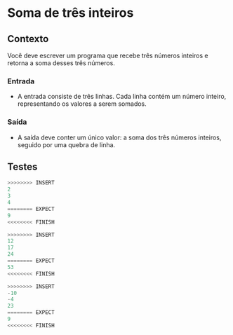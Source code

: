 # Soma de três inteiros

## Contexto

Você deve escrever um programa que recebe três números inteiros e retorna a soma desses três números.

### Entrada

- A entrada consiste de três linhas. Cada linha contém um número inteiro, representando os valores a serem somados.

### Saída

- A saída deve conter um único valor: a soma dos três números inteiros, seguido por uma quebra de linha.

## Testes

```py
>>>>>>>> INSERT
2
3
4
======== EXPECT
9
<<<<<<<< FINISH
```

```py
>>>>>>>> INSERT
12
17
24
======== EXPECT
53
<<<<<<<< FINISH
```

```py
>>>>>>>> INSERT
-10
-4
23
======== EXPECT
9
<<<<<<<< FINISH
```